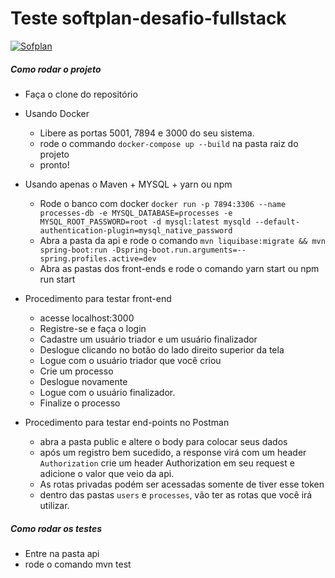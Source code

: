 # Teste softplan-desafio-fullstack
[![Sofplan](https://www.softplan.com.br/wp-content/themes/softplan-2019/imagens/logo-softplan-blue.svg)](https://www.softplan.com.br/en/solucoes/)

##### Como rodar o projeto
  - Faça o clone do repositório
- Usando Docker
  - Libere as portas 5001, 7894 e 3000 do seu sistema.
  - rode o commando ```docker-compose up --build``` na pasta raiz do projeto
  - pronto!
- Usando apenas o Maven + MYSQL + yarn ou npm
  - Rode o banco com docker ```docker run -p 7894:3306 --name processes-db -e MYSQL_DATABASE=processes -e MYSQL_ROOT_PASSWORD=root -d mysql:latest mysqld --default-authentication-plugin=mysql_native_password```
  - Abra a pasta da api e rode o comando ```mvn liquibase:migrate && mvn spring-boot:run -Dspring-boot.run.arguments=--spring.profiles.active=dev```
  - Abra as pastas dos front-ends e rode o comando yarn start ou npm run start

- Procedimento para testar front-end
  - acesse localhost:3000
  - Registre-se e faça o login
  - Cadastre um usuário triador e um usuário finalizador
  - Deslogue clicando no botão do lado direito superior da tela
  - Logue com o usuário triador que você criou
  - Crie um processo
  - Deslogue novamente
  - Logue com o usuário finalizador.
  - Finalize o processo

- Procedimento para testar end-points no Postman
  - abra a pasta public e altere o body para colocar seus dados
  - após um registro bem sucedido, a response virá com um header ```Authorization``` crie um header Authorization em seu request e adicione o valor que veio da api.
  - As rotas privadas podém ser acessadas somente de tiver esse token
  - dentro das pastas ```users``` e ```processes```, vão ter as rotas que você irá utilizar.

##### Como rodar os testes
  - Entre na pasta api
  - rode o comando mvn test